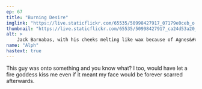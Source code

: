 ```yaml
---
ep: 67
title: "Burning Desire"
imglink: "https://live.staticflickr.com/65535/50998427917_07179e0ceb_o.jpg"
thumbnail: "https://live.staticflickr.com/65535/50998427917_ca24d53a20_q.jpg"
alt: >
    Jack Barnabas, with his cheeks melting like wax because of Agnes&#x27;s kiss.
name: "Alph"
hastext: true
---
```

This guy was onto something and you know what? I too, would have let a fire goddess kiss me even if it meant my face would be forever scarred afterwards. 